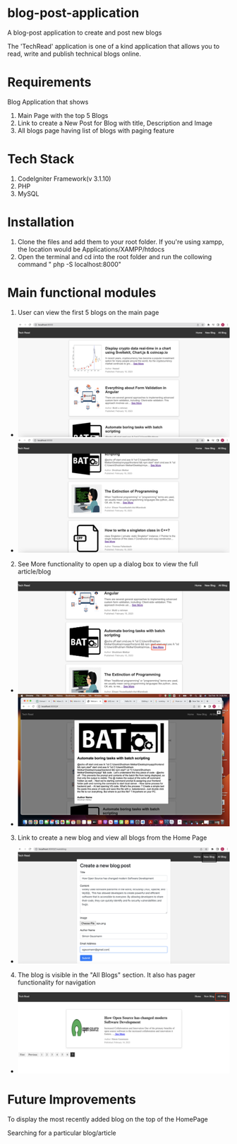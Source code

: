 # blog-post-application

A blog-post application to create and post new blogs

The 'TechRead' application is one of a kind application that allows you to read, write and publish technical blogs online.

# Requirements

Blog Application that shows

1. Main Page with the top 5 Blogs
2. Link to create a New Post for Blog with title, Description and Image
3. All blogs page having list of blogs with paging feature

# Tech Stack

1. CodeIgniter Framework(v 3.1.10)
2. PHP
3. MySQL

# Installation

1. Clone the files and add them to your root folder. If you're using xampp, the location would be Applications/XAMPP/htdocs
2. Open the terminal and cd into the root folder and run the collowing command " php -S localhost:8000"

# Main functional modules

1. User can view the first 5 blogs on the main page

- ![MainPage](mainpage.png) 
- ![MainPage2](mainpage2.png)

2. See More functionality to open up a dialog box to view the full article/blog

- ![seemore1](seemore1.png) 
- ![seemore2](seemore2.png)

3. Link to create a new blog and view all blogs from the Home Page

- ![CreateBlog](createblog.png)

4. The blog is visible in the "All Blogs" section. It also has pager functionality for navigation

- ![allblogs](allblogs.png)

# Future Improvements

To display the most recently added blog on the top of the HomePage
 
Searching for a particular blog/article





